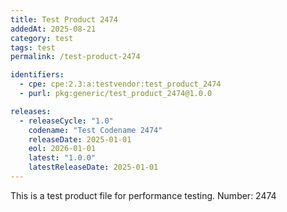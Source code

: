 ```yaml
---
title: Test Product 2474
addedAt: 2025-08-21
category: test
tags: test
permalink: /test-product-2474

identifiers:
  - cpe: cpe:2.3:a:testvendor:test_product_2474
  - purl: pkg:generic/test_product_2474@1.0.0

releases:
  - releaseCycle: "1.0"
    codename: "Test Codename 2474"
    releaseDate: 2025-01-01
    eol: 2026-01-01
    latest: "1.0.0"
    latestReleaseDate: 2025-01-01
---
```


This is a test product file for performance testing. Number: 2474
